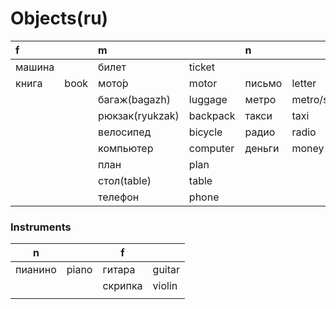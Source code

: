 # Objects\(ru\)

| f |  | m |  | n |  |
| :--- | :--- | :--- | :--- | :--- | :--- |
| машина |  | билет | ticket |  |  |
| книга | book | мото́р | motor | письмо | letter |
|  |  | багаж\(bagazh\) | luggage | метро | metro/subway |
|  |  | рюкзак\(ryukzak\) | backpack | такси | taxi |
|  |  | велосипед | bicycle | радио | radio |
|  |  | компьютер | computer | деньги | money |
|  |  | план | plan |  |  |
|  |  | стол\(table\) | table |  |  |
|  |  | телефон | phone |  |  |

### Instruments

| n       |       | f       |        |
| ------- | ----- | ------- | ------ |
| пианино | piano | гитара  | guitar |
|         |       | скрипка | violin |
|         |       |         |        |